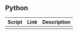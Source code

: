 Python
------

|  Script  |  Link  |  Description  |
| -------- | ------ | ------------- |
|          |        |               |
